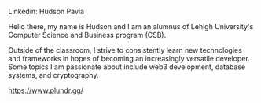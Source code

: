 
Linkedin: Hudson Pavia

Hello there, my name is Hudson and I am an alumnus of Lehigh University's Computer Science and Business program (CSB).

Outside of the classroom, I strive to consistently learn new technologies and frameworks in hopes of becoming an increasingly versatile developer.
Some topics I am passionate about include web3 development, database systems, and cryptography.

                                            
https://www.plundr.gg/
